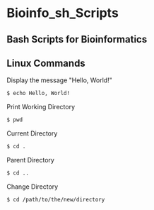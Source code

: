 # Bioinfo_sh_Scripts
## Bash Scripts for Bioinformatics
## Linux Commands
Display the message "Hello, World!"
```bash
$ echo Hello, World!
```
Print Working Directory
```bash
$ pwd
```
Current Directory
```bash
$ cd .
```
Parent Directory
```bash
$ cd .. 
```
Change Directory
```bash
$ cd /path/to/the/new/directory
```
